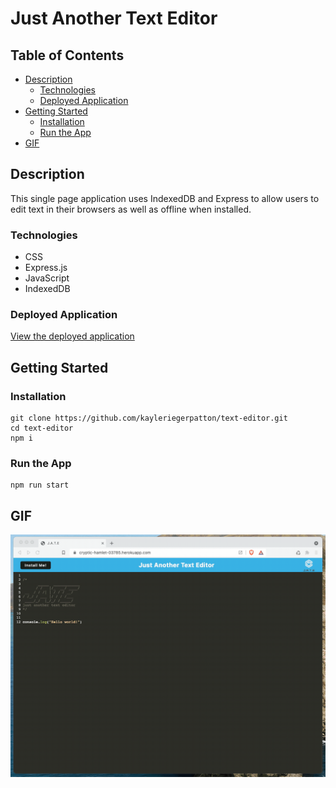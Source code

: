 # Just Another Text Editor

## Table of Contents

- [Description](#description)
  - [Technologies](#technologies)
  - [Deployed Application](#deployed-application)
- [Getting Started](#getting-started)
  - [Installation](#installation)
  - [Run the App](#run-the-app)
- [GIF](#gif)

## Description

This single page application uses IndexedDB and Express to allow users to edit text in their browsers as well as offline when installed.

### Technologies

- CSS
- Express.js
- JavaScript
- IndexedDB

### Deployed Application

[View the deployed application](https://still-taiga-19571.herokuapp.com/)

## Getting Started

### Installation

```
git clone https://github.com/kayleriegerpatton/text-editor.git
cd text-editor
npm i
```

### Run the App

```
npm run start
```

## GIF

![In-browser text editor run-through gif](client/src/images/00-demo.gif)
